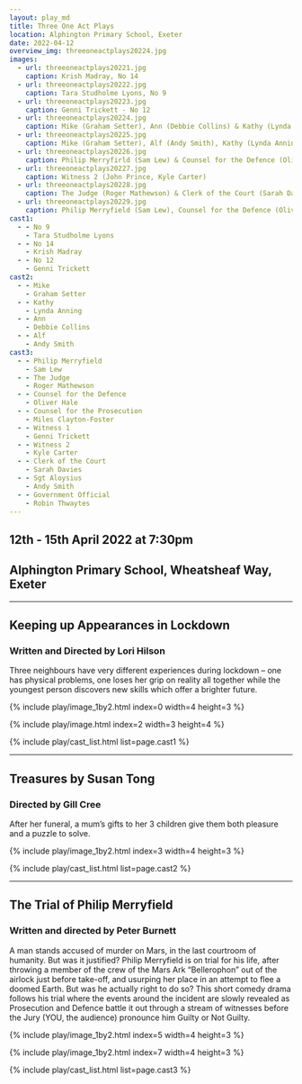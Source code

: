 ```yaml
---
layout: play_md
title: Three One Act Plays
location: Alphington Primary School, Exeter
date: 2022-04-12
overview_img: threeoneactplays20224.jpg
images:
  - url: threeoneactplays20221.jpg
    caption: Krish Madray, No 14
  - url: threeoneactplays20222.jpg
    caption: Tara Studholme Lyons, No 9
  - url: threeoneactplays20223.jpg
    caption: Genni Trickett - No 12
  - url: threeoneactplays20224.jpg
    caption: Mike (Graham Setter), Ann (Debbie Collins) & Kathy (Lynda Anning)
  - url: threeoneactplays20225.jpg
    caption: Mike (Graham Setter), Alf (Andy Smith), Kathy (Lynda Anning) & Ann (Debbie Collins)
  - url: threeoneactplays20226.jpg
    caption: Philip Merryfirld (Sam Lew) & Counsel for the Defence (Oliver Hale)
  - url: threeoneactplays20227.jpg
    caption: Witness 2 (John Prince, Kyle Carter)
  - url: threeoneactplays20228.jpg
    caption: The Judge (Roger Mathewson) & Clerk of the Court (Sarah Davies)
  - url: threeoneactplays20229.jpg
    caption: Philip Merryfield (Sam Lew), Counsel for the Defence (Oliver Hale), Counsel for the prosecution (Miles Clayton-Foster), Clerk of the Court (Sarah Davies)
cast1:
  - - No 9
    - Tara Studholme Lyons
  - - No 14
    - Krish Madray
  - - No 12
    - Genni Trickett
cast2:
  - - Mike
    - Graham Setter
  - - Kathy
    - Lynda Anning
  - - Ann
    - Debbie Collins
  - - Alf
    - Andy Smith
cast3:
  - - Philip Merryfield
    - Sam Lew
  - - The Judge
    - Roger Mathewson
  - - Counsel for the Defence
    - Oliver Hale
  - - Counsel for the Prosecution
    - Miles Clayton-Foster
  - - Witness 1
    - Genni Trickett
  - - Witness 2
    - Kyle Carter
  - - Clerk of the Court
    - Sarah Davies
  - - Sgt Aloysius
    - Andy Smith
  - - Government Official
    - Robin Thwaytes
---
```


## 12th - 15th April 2022 at 7:30pm
## Alphington Primary School, Wheatsheaf Way, Exeter

---

## Keeping up Appearances in Lockdown
### Written and Directed by Lori Hilson

Three neighbours have very different experiences during lockdown – one has physical problems, one loses her grip on reality all
together while the youngest person discovers new skills which offer a brighter future.

{% include play/image_1by2.html index=0 width=4 height=3 %}

{% include play/image.html index=2 width=3 height=4 %}

{% include play/cast_list.html list=page.cast1 %}

---

## Treasures by Susan Tong
### Directed by Gill Cree

After her funeral, a mum’s gifts to her 3 children give them both pleasure and a puzzle to solve.

{% include play/image_1by2.html index=3 width=4 height=3 %}

{% include play/cast_list.html list=page.cast2 %}

---

## The Trial of Philip Merryfield
### Written and directed by Peter Burnett

A man stands accused of murder on Mars, in the last courtroom of humanity. But was it justified? Philip Merryfield is on trial
for his life, after throwing a member of the crew of the Mars Ark “Bellerophon” out of the airlock just before take-off, and usurping
her place in an attempt to flee a doomed Earth. 
But was he actually right to do so? This short comedy drama follows his trial where the events around the incident are slowly
revealed as Prosecution and Defence battle it out through a stream of witnesses before the Jury (YOU, the audience) pronounce him Guilty or Not Guilty.

{% include play/image_1by2.html index=5 width=4 height=3 %}

{% include play/image_1by2.html index=7 width=4 height=3 %}

{% include play/cast_list.html list=page.cast3 %}
